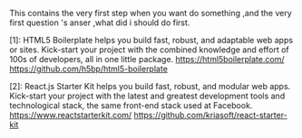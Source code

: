 This contains the very first step when you want do something ,and the very first question 's anser ,what did i should do first.


[1]:
HTML5 Boilerplate helps you build fast, robust, and adaptable web apps or sites. Kick-start your project with the combined knowledge and effort of 100s of developers, all in one little package.
https://html5boilerplate.com/
https://github.com/h5bp/html5-boilerplate

[2]:
React.js Starter Kit helps you build fast, robust, and modular web apps. Kick-start your project with the latest and greatest development tools and technological stack, the same front-end stack used at Facebook.
https://www.reactstarterkit.com/
https://github.com/kriasoft/react-starter-kit
